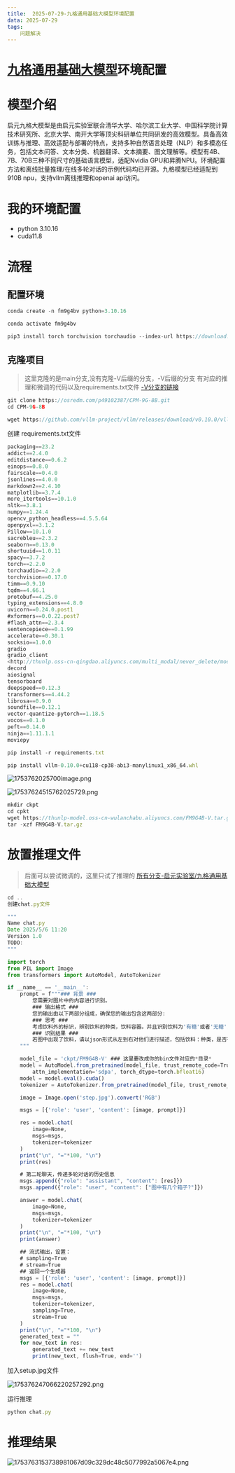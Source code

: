 ```yaml
---
title:  2025-07-29-九格通用基础大模型环境配置
data: 2025-07-29
tags: 
    问题解决
---
```

# [九格通用基础大模型](https://www.osredm.com/jiuyuan/CPM-9G-8B "九格通用基础大模型")环境配置

# 模型介绍

启元九格大模型是由启元实验室联合清华大学、哈尔滨工业大学、中国科学院计算技术研究所、北京大学、南开大学等顶尖科研单位共同研发的高效模型。具备高效训练与推理、高效适配与部署的特点，支持多种自然语言处理（NLP）和多模态任务，包括文本问答、文本分类、机器翻译、文本摘要、图文理解等。模型有4B、7B、70B三种不同尺寸的基础语言模型，适配Nvidia GPU和昇腾NPU。环境配置方法和离线批量推理/在线多轮对话的示例代码均已开源。九格模型已经适配到910B npu，支持vllm离线推理和openai api访问。

# 我的环境配置

- python 3.10.16
- cuda11.8

# 流程

## 配置环境

```jsx
conda create -n fm9g4bv python=3.10.16

conda activate fm9g4bv

pip3 install torch torchvision torchaudio --index-url https://download.pytorch.org/whl/cu118
```

## 克隆项目

> 这里克隆的是main分支,没有克隆-V后缀的分支，-V后缀的分支
> 有对应的推理和微调的代码以及requirements.txt文件
> [-V分支的链接](https://www.osredm.com/jiuyuan/CPM-9G-8B/tree/FM9G-V/FM9G4B-V)

```jsx
git clone https://osredm.com/p49102387/CPM-9G-8B.git
cd CPM-9G-8B

wget https://github.com/vllm-project/vllm/releases/download/v0.10.0/vllm-0.10.0+cu118-cp38-abi3-manylinux1_x86_64.whl

```

创建 requirements.txt文件

```jsx
packaging==23.2
addict==2.4.0
editdistance==0.6.2
einops==0.8.0
fairscale==0.4.0
jsonlines==4.0.0
markdown2==2.4.10
matplotlib==3.7.4
more_itertools==10.1.0
nltk==3.8.1
numpy==1.24.4
opencv_python_headless==4.5.5.64
openpyxl==3.1.2
Pillow==10.1.0
sacrebleu==2.3.2
seaborn==0.13.0
shortuuid==1.0.11
spacy==3.7.2
torch==2.2.0
torchaudio==2.2.0
torchvision==0.17.0
timm==0.9.10
tqdm==4.66.1
protobuf==4.25.0
typing_extensions==4.8.0
uvicorn==0.24.0.post1
#xformers==0.0.22.post7
#flash_attn==2.3.4
sentencepiece==0.1.99
accelerate==0.30.1
socksio==1.0.0
gradio
gradio_client
<http://thunlp.oss-cn-qingdao.aliyuncs.com/multi_modal/never_delete/modelscope_studio-0.4.0.9-py3-none-any.whl>
decord
aiosignal
tensorboard
deepspeed==0.12.3
transformers==4.44.2
librosa==0.9.0
soundfile==0.12.1
vector-quantize-pytorch==1.18.5
vocos==0.1.0
peft==0.14.0
ninja==1.11.1.1
moviepy 
```

```jsx
pip install -r requirements.txt

pip install vllm-0.10.0+cu118-cp38-abi3-manylinux1_x86_64.whl
```

![1753762025700image.png](https://tk-pichost-1325224430.cos.ap-chengdu.myqcloud.com/blog/1753762025700image.png)

![17537624515762025729.png](https://tk-pichost-1325224430.cos.ap-chengdu.myqcloud.com/blog/17537624515762025729.png)

```jsx
mkdir ckpt
cd cpkt
wget https://thunlp-model.oss-cn-wulanchabu.aliyuncs.com/FM9G4B-V.tar.gz
tar -xzf FM9G4B-V.tar.gz
```

# 放置推理文件

> 后面可以尝试微调的，这里只试了推理的
> [所有分支-启元实验室/九格通用基础大模型](https://www.osredm.com/jiuyuan/CPM-9G-8B/tree/FM9G-V/FM9G4B-V/inference)

```jsx
cd ..
创建chat.py文件
```

```jsx
"""
Name chat.py
Date 2025/5/6 11:20
Version 1.0
TODO:
"""

import torch
from PIL import Image
from transformers import AutoModel, AutoTokenizer

if __name__ == '__main__':
    prompt = f"""### 背景 ###
        您需要对图片中的内容进行识别。
        ### 输出格式 ### 
        您的输出由以下两部分组成，确保您的输出包含这两部分:
        ### 思考 ###
        考虑饮料外的标识，辨别饮料的种类，饮料容器。并且识别饮料为'有糖'或者'无糖'，给出你的思考过程。
        ### 识别结果 ### 
        若图中出现了饮料，请以json形式从左到右对他们进行描述，包括饮料：种类，是否有糖，饮料容器。
    """

    model_file = 'ckpt/FM9G4B-V' ### 这里要改成你的bin文件对应的*目录*
    model = AutoModel.from_pretrained(model_file, trust_remote_code=True,
        attn_implementation='sdpa', torch_dtype=torch.bfloat16)
    model = model.eval().cuda()
    tokenizer = AutoTokenizer.from_pretrained(model_file, trust_remote_code=True)

    image = Image.open('step.jpg').convert('RGB')

    msgs = [{'role': 'user', 'content': [image, prompt]}]

    res = model.chat(
        image=None,
        msgs=msgs,
        tokenizer=tokenizer
    )
    print("\n", "="*100, "\n")
    print(res)

    # 第二轮聊天，传递多轮对话的历史信息
    msgs.append({"role": "assistant", "content": [res]})
    msgs.append({"role": "user", "content": ["图中有几个箱子?"]})

    answer = model.chat(
        image=None,
        msgs=msgs,
        tokenizer=tokenizer
    )
    print("\n", "="*100, "\n")
    print(answer)

    ## 流式输出，设置：
    # sampling=True
    # stream=True
    ## 返回一个生成器
    msgs = [{'role': 'user', 'content': [image, prompt]}]
    res = model.chat(
        image=None,
        msgs=msgs,
        tokenizer=tokenizer,
        sampling=True,
        stream=True
    )
    print("\n", "="*100, "\n")
    generated_text = ""
    for new_text in res:
        generated_text += new_text
        print(new_text, flush=True, end='')
```

加入setup.jpg文件

![175376247066220257292.png](https://tk-pichost-1325224430.cos.ap-chengdu.myqcloud.com/blog/175376247066220257292.png)

运行推理

```jsx
python chat.py
```

# 推理结果

![1753763153738981067d09c329dc48c5077992a5067e4.png](https://tk-pichost-1325224430.cos.ap-chengdu.myqcloud.com/blog/1753763153738981067d09c329dc48c5077992a5067e4.png)
